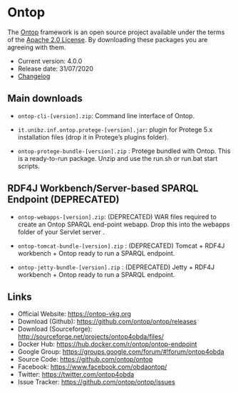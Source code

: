 # Ontop  

The [Ontop](http://ontop-vkg.org) framework is an open source project available under the terms of the 
[Apache 2.0 License](http://www.apache.org/licenses/LICENSE-2.0.txt). 
By downloading these packages you are agreeing with them.

* Current version: 4.0.0
* Release date: 31/07/2020
* [Changelog](https://ontop-vkg.org/guide/releases.html)


## Main downloads

- `ontop-cli-[version].zip`: Command line interface of Ontop.

- `it.unibz.inf.ontop.protege-[version].jar`: plugin for Protege 5.x installation files (drop it in Protege’s plugins folder).

- `ontop-protege-bundle-[version].zip` : Protege bundled with Ontop. This is a ready-to-run package. Unzip and use the run.sh or run.bat start scripts.


## RDF4J Workbench/Server-based SPARQL Endpoint (DEPRECATED)

- `ontop-webapps-[version].zip`: (DEPRECATED) WAR files required to create an Ontop SPARQL end-point webapp. Drop this into the webapps folder of your Servlet server .

- `ontop-tomcat-bundle-[version].zip` : (DEPRECATED) Tomcat + RDF4J workbench + Ontop ready to run a SPARQL endpoint.

- `ontop-jetty-bundle-[version].zip` : (DEPRECATED) Jetty + RDF4J workbench + Ontop ready to run a SPARQL endpoint.

## Links

- Official Website: https://ontop-vkg.org
- Download (Github): https://github.com/ontop/ontop/releases
- Download (Sourceforge): http://sourceforge.net/projects/ontop4obda/files/
- Docker Hub: https://hub.docker.com/r/ontop/ontop-endpoint
- Google Group: https://groups.google.com/forum/#!forum/ontop4obda
- Source Code: https://github.com/ontop/ontop
- Facebook: https://www.facebook.com/obdaontop/
- Twitter: https://twitter.com/ontop4obda
- Issue Tracker: https://github.com/ontop/ontop/issues

